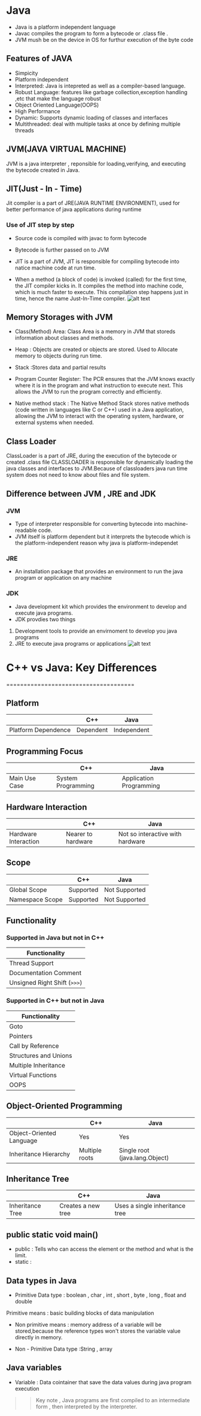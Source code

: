 # Java

* Java is a platform independent language
* Javac compiles the program to form a bytecode or .class file .
* JVM mush be on the device in OS for furthur execution of the byte code

## Features of JAVA

* Simpicity
* Platform independent
* Interpreted: Java is intepreted as well as a compiler-based language.
* Robust Language: features like garbage collection,exception handling ,etc that make the language robust
* Object Oriented Language(OOPS)
* High Performance 
* Dynamic: Supports dynamic loading of classes and interfaces
* Multithreaded: deal with multiple tasks at once by defining multiple threads

## JVM(JAVA VIRTUAL MACHINE)

 JVM is a java interpreter , reponsible for loading,verifying, and executing the bytecode created in Java.


 ## JIT(Just - In - Time)

 Jit compiler is a part of JRE(JAVA RUNTIME ENVIRONMENT), used for better performance of java applications during runtime

 ### Use of JIT step by step

* Source code is compiled with javac to form bytecode
* Bytecode is further passed on to JVM
* JIT is a part of JVM, JIT is responsible for compiling bytecode into natice machine code at run time.

* When a method (a block of code) is invoked (called) for the first time, the JIT compiler kicks in. It compiles the method into machine code, which is much faster to execute. This compilation step happens just in time, hence the name Just-In-Time compiler.
![alt text](JIT-768.png)

## Memory Storages with JVM

* Class(Method) Area: Class Area is a memory in JVM that storeds information about classes and methods.

* Heap : Objects are created or objects are stored. Used to Allocate memory to objects during run time.

* Stack :Stores data and partial results 

* Program Counter Register: The PCR ensures that the JVM knows exactly where it is in the program and what instruction to execute next. This allows the JVM to run the program correctly and efficiently.

* Native method stack : The Native Method Stack stores native methods (code written in languages like C or C++) used in a Java application, allowing the JVM to interact with the operating system, hardware, or external systems when needed.

## Class Loader

ClassLoader is a part of JRE, during the execution of the bytecode or created .class file CLASSLOADER is responsible for dynamically loading the java classes and interfaces to JVM.Because of classloaders java run time system does not need to know about files and file system.

## Difference between JVM , JRE and JDK

### JVM
* Type of interpreter responsible for converting bytecode into machine-readable code.
* JVM itself is platform dependent but it interprets the bytecode which is the platform-independent reason why java is platform-independet

### JRE
* An installation package that provides an environment to run the java program or application on any machine

### JDK
 * Java development kit which provides the environment to develop and execute java programs. 
 * JDK provdies two things 
 1) Development tools to provide an envirnoment to develop you java programs 
 2) JRE  to execute java programs or applications
![alt text](JDK.png)

# C++ vs Java: Key Differences
=====================================

## Platform

|  | C++ | Java |
| --- | --- | --- |
| Platform Dependence | Dependent | Independent |

## Programming Focus

|  | C++ | Java |
| --- | --- | --- |
| Main Use Case | System Programming | Application Programming |

## Hardware Interaction

|  | C++ | Java |
| --- | --- | --- |
| Hardware Interaction | Nearer to hardware | Not so interactive with hardware |

## Scope

|  | C++ | Java |
| --- | --- | --- |
| Global Scope | Supported | Not Supported |
| Namespace Scope | Supported | Not Supported |

## Functionality

### Supported in Java but not in C++

| Functionality |
| --- |
| Thread Support |
| Documentation Comment |
| Unsigned Right Shift (`>>>`) |

### Supported in C++ but not in Java

| Functionality |
| --- |
| Goto |
| Pointers |
| Call by Reference |
| Structures and Unions |
| Multiple Inheritance |
| Virtual Functions |
| OOPS |

## Object-Oriented Programming

|  | C++ | Java |
| --- | --- | --- |
| Object-Oriented Language | Yes | Yes |
| Inheritance Hierarchy | Multiple roots | Single root (java.lang.Object) |

## Inheritance Tree

|  | C++ | Java |
| --- | --- | --- |
| Inheritance Tree | Creates a new tree | Uses a single inheritance tree |


## public static void main()

* public : Tells who can access the element or the method and what is the limit.
* static : 


## Data types in Java

 
* Primitive Data type : boolean , char , int , short , byte , long , float and double

Primitive means : basic building blocks of data manipulation

* Non primitive means : memory address of a variable will be stored,because the reference types won't stores the variable value directly in memory.

* Non - Primitive Data type :String , array


## Java variables

* Variable : Data cointainer that save the data values during java program execution


 >> Key note , Java programs are first compiled to an intermediate form , then interpreted by the interpreter.





